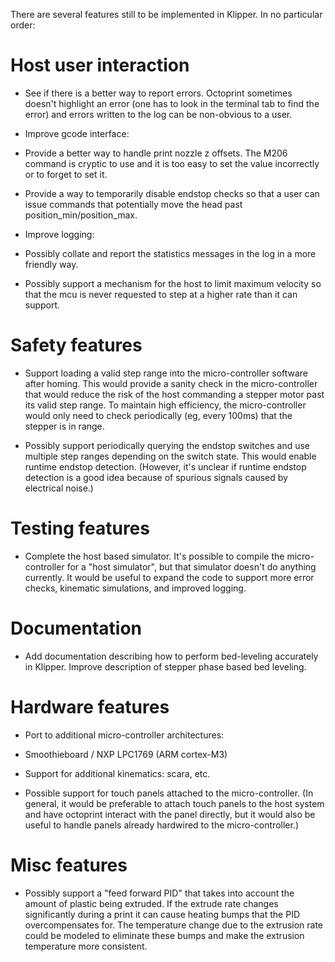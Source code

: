 There are several features still to be implemented in Klipper. In no
particular order:

Host user interaction
=====================

* See if there is a better way to report errors. Octoprint sometimes
  doesn't highlight an error (one has to look in the terminal tab to
  find the error) and errors written to the log can be non-obvious to
  a user.

* Improve gcode interface:

 * Provide a better way to handle print nozzle z offsets. The M206
   command is cryptic to use and it is too easy to set the value
   incorrectly or to forget to set it.

 * Provide a way to temporarily disable endstop checks so that a user
   can issue commands that potentially move the head past
   position_min/position_max.

* Improve logging:

 * Possibly collate and report the statistics messages in the log in a
   more friendly way.

* Possibly support a mechanism for the host to limit maximum velocity
  so that the mcu is never requested to step at a higher rate than it
  can support.

Safety features
===============

* Support loading a valid step range into the micro-controller
  software after homing. This would provide a sanity check in the
  micro-controller that would reduce the risk of the host commanding a
  stepper motor past its valid step range. To maintain high
  efficiency, the micro-controller would only need to check
  periodically (eg, every 100ms) that the stepper is in range.

 * Possibly support periodically querying the endstop switches and use
   multiple step ranges depending on the switch state. This would
   enable runtime endstop detection. (However, it's unclear if runtime
   endstop detection is a good idea because of spurious signals caused
   by electrical noise.)

Testing features
================

* Complete the host based simulator. It's possible to compile the
  micro-controller for a "host simulator", but that simulator doesn't
  do anything currently. It would be useful to expand the code to
  support more error checks, kinematic simulations, and improved
  logging.

Documentation
=============

* Add documentation describing how to perform bed-leveling accurately
  in Klipper. Improve description of stepper phase based bed leveling.

Hardware features
=================

* Port to additional micro-controller architectures:
 * Smoothieboard / NXP LPC1769 (ARM cortex-M3)

* Support for additional kinematics: scara, etc.

* Possible support for touch panels attached to the micro-controller.
  (In general, it would be preferable to attach touch panels to the
  host system and have octoprint interact with the panel directly, but
  it would also be useful to handle panels already hardwired to the
  micro-controller.)

Misc features
=============

* Possibly support a "feed forward PID" that takes into account the
  amount of plastic being extruded. If the extrude rate changes
  significantly during a print it can cause heating bumps that the PID
  overcompensates for. The temperature change due to the extrusion
  rate could be modeled to eliminate these bumps and make the
  extrusion temperature more consistent.
